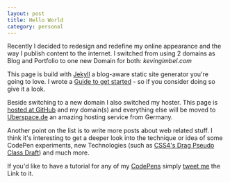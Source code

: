 ```yaml
---
layout: post
title: Hello World
category: personal
---
```


Recently I decided to redesign and redefine my online appearance and the way I publish content to the internet. I switched from using 2 domains as Blog and Portfolio to one new Domain for both: *kevingimbel.com*

This page is build with [Jekyll](http://jekyllrb.com) a blog-aware static site generator you're going to love. I wrote a [Guide to get started](/jekyll-guide/) - so if you consider doing so give it a look.

Beside switching to a new domain I also switched my hoster. This page is [hosted at GitHub](https://github.com/kevingimbel/kevingimbel.github.io) and my domain(s) and everything else will be moved to [Uberspace.de](http://uberspace.de) an amazing hosting service from Germany.

Another point on the list is to write more posts about web related stuff. I think it's interesting to get a deeper look into the technique or idea of some CodePen experiments, new Technologies (such as [CSS4's Drag Pseudo Class Draft](http://dev.w3.org/csswg/selectors4/#drag-pseudos)) and much more. 

If you'd like to have a tutorial for any of my [CodePens](http://codepen.io/kevingimbel) simply [tweet me](http://twitter.com/_kevinatari) the Link to it.
